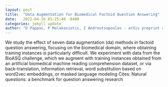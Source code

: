 ```yaml
---
layout: post
title:  "Data Augmentation for Biomedical Factoid Question Answering"
date:   2022-04-16 01:25:48 -0400
categories: jekyll update
author: "D Pappas, P Malakasiotis, I Androutsopoulos - arXiv preprint arXiv:2204.04711, 2022"
---
```

We study the effect of seven data augmentation (da) methods in factoid question answering, focusing on the biomedical domain, where obtaining training instances is particularly difficult. We experiment with data from the BioASQ challenge, which we augment with training instances obtained from an artificial biomedical machine reading comprehension dataset, or via back-translation, information retrieval, word substitution based on word2vec embeddings, or masked language modeling Cites: Natural questions: a benchmark for question answering research